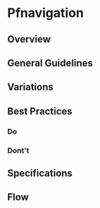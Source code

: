 # Pfnavigation

## Overview

## General Guidelines

## Variations

## Best Practices

### Do

### Dont't

## Specifications

## Flow
